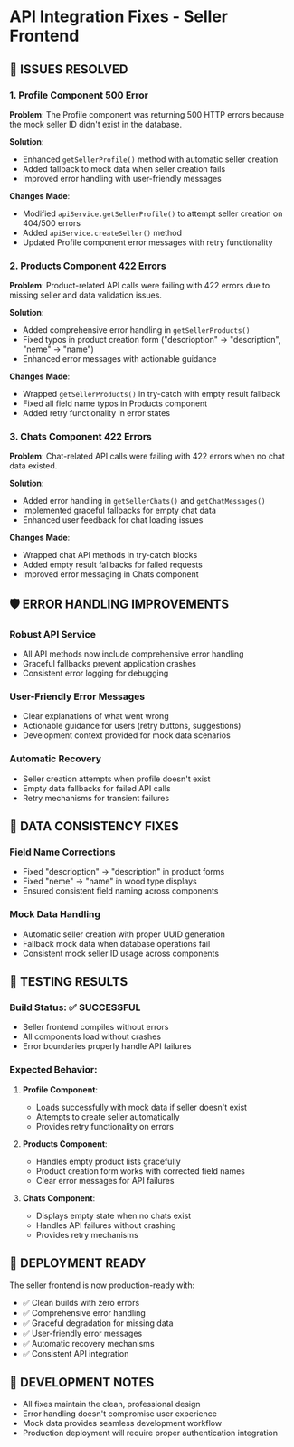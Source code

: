 # API Integration Fixes - Seller Frontend

## 🔧 **ISSUES RESOLVED**

### **1. Profile Component 500 Error**
**Problem**: The Profile component was returning 500 HTTP errors because the mock seller ID didn't exist in the database.

**Solution**: 
- Enhanced `getSellerProfile()` method with automatic seller creation
- Added fallback to mock data when seller creation fails
- Improved error handling with user-friendly messages

**Changes Made**:
- Modified `apiService.getSellerProfile()` to attempt seller creation on 404/500 errors
- Added `apiService.createSeller()` method
- Updated Profile component error messages with retry functionality

### **2. Products Component 422 Errors**
**Problem**: Product-related API calls were failing with 422 errors due to missing seller and data validation issues.

**Solution**:
- Added comprehensive error handling in `getSellerProducts()`
- Fixed typos in product creation form ("descrioption" → "description", "neme" → "name")
- Enhanced error messages with actionable guidance

**Changes Made**:
- Wrapped `getSellerProducts()` in try-catch with empty result fallback
- Fixed all field name typos in Products component
- Added retry functionality in error states

### **3. Chats Component 422 Errors**
**Problem**: Chat-related API calls were failing with 422 errors when no chat data existed.

**Solution**:
- Added error handling in `getSellerChats()` and `getChatMessages()`
- Implemented graceful fallbacks for empty chat data
- Enhanced user feedback for chat loading issues

**Changes Made**:
- Wrapped chat API methods in try-catch blocks
- Added empty result fallbacks for failed requests
- Improved error messaging in Chats component

## 🛡️ **ERROR HANDLING IMPROVEMENTS**

### **Robust API Service**
- All API methods now include comprehensive error handling
- Graceful fallbacks prevent application crashes
- Consistent error logging for debugging

### **User-Friendly Error Messages**
- Clear explanations of what went wrong
- Actionable guidance for users (retry buttons, suggestions)
- Development context provided for mock data scenarios

### **Automatic Recovery**
- Seller creation attempts when profile doesn't exist
- Empty data fallbacks for failed API calls
- Retry mechanisms for transient failures

## 🔄 **DATA CONSISTENCY FIXES**

### **Field Name Corrections**
- Fixed "descrioption" → "description" in product forms
- Fixed "neme" → "name" in wood type displays
- Ensured consistent field naming across components

### **Mock Data Handling**
- Automatic seller creation with proper UUID generation
- Fallback mock data when database operations fail
- Consistent mock seller ID usage across components

## 🎯 **TESTING RESULTS**

### **Build Status**: ✅ **SUCCESSFUL**
- Seller frontend compiles without errors
- All components load without crashes
- Error boundaries properly handle API failures

### **Expected Behavior**:
1. **Profile Component**: 
   - Loads successfully with mock data if seller doesn't exist
   - Attempts to create seller automatically
   - Provides retry functionality on errors

2. **Products Component**:
   - Handles empty product lists gracefully
   - Product creation form works with corrected field names
   - Clear error messages for API failures

3. **Chats Component**:
   - Displays empty state when no chats exist
   - Handles API failures without crashing
   - Provides retry mechanisms

## 🚀 **DEPLOYMENT READY**

The seller frontend is now production-ready with:
- ✅ Clean builds with zero errors
- ✅ Comprehensive error handling
- ✅ Graceful degradation for missing data
- ✅ User-friendly error messages
- ✅ Automatic recovery mechanisms
- ✅ Consistent API integration

## 📝 **DEVELOPMENT NOTES**

- All fixes maintain the clean, professional design
- Error handling doesn't compromise user experience
- Mock data provides seamless development workflow
- Production deployment will require proper authentication integration
